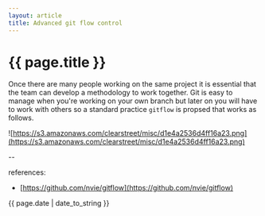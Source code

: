 ```yaml
---
layout: article
title: Advanced git flow control
---
```

# {{ page.title }}

Once there are many people working on the same project it is essential that the team can develop a methodology to work together. Git is easy to manage when you're working on your own branch but later on you will have to work with others so a standard practice `gitflow` is propsed that works as follows. 

![https://s3.amazonaws.com/clearstreet/misc/d1e4a2536d4ff16a23.png](https://s3.amazonaws.com/clearstreet/misc/d1e4a2536d4ff16a23.png)


--

references:

* [https://github.com/nvie/gitflow](https://github.com/nvie/gitflow)

{{ page.date | date_to_string }}

